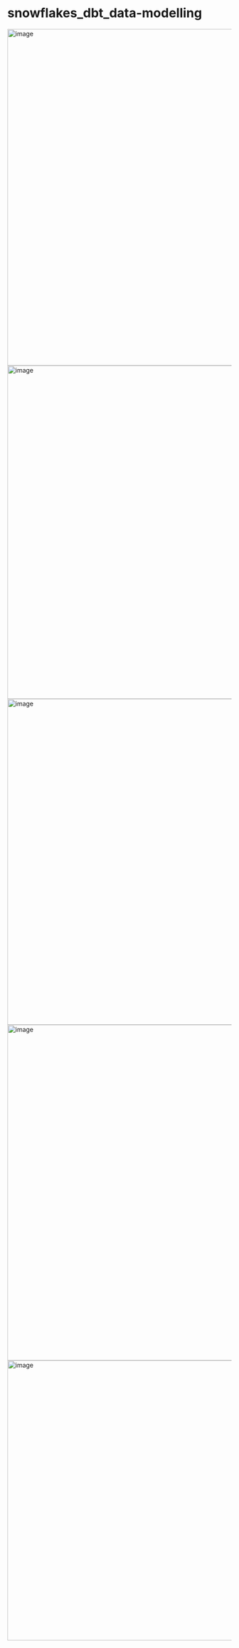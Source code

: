 # snowflakes_dbt_data-modelling




<img width="757" alt="image" src="https://github.com/user-attachments/assets/8db83492-9040-47ba-9778-62fb62ea0921" />


<img width="750" alt="image" src="https://github.com/user-attachments/assets/c68ece1d-9fad-4a28-84d0-abfd1689008e" />



<img width="733" alt="image" src="https://github.com/user-attachments/assets/bff5137b-f730-4a5f-aa72-40fc9936a879" />


<img width="755" alt="image" src="https://github.com/user-attachments/assets/0ea835c9-3f6d-4a8f-90c2-c8bc021eccac" />



<img width="630" alt="image" src="https://github.com/user-attachments/assets/89ac8b77-c5f0-43ac-b51d-4bc86bc11173" />



